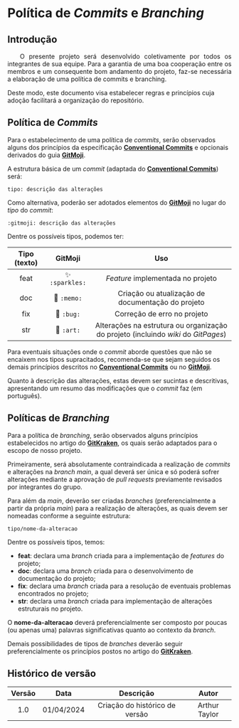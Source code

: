 # Política de *Commits* e *Branching*

## Introdução

<p align="justify">&emsp;&emsp;O presente projeto será desenvolvido coletivamente por todos os integrantes de sua equipe. Para a garantia de uma boa cooperação entre os membros e um consequente bom andamento do projeto, faz-se necessária a elaboração de uma política de commits e branching.</p>

Deste modo, este documento visa estabelecer regras e princípios cuja adoção facilitará a organização do repositório.

## Política de *Commits*

Para o estabelecimento de uma política de *commits*, serão observados alguns dos princípios da especificação [**Conventional Commits**](https://www.conventionalcommits.org/en/v1.0.0/) e opcionais derivados do guia [**GitMoji**](https://gitmoji.dev/).

A estrutura básica de um *commit* (adaptada do [**Conventional Commits**](https://www.conventionalcommits.org/en/v1.0.0/)) será:

```
tipo: descrição das alterações
```

Como alternativa, poderão ser adotados elementos do [**GitMoji**](https://gitmoji.dev/) no lugar do *tipo* do *commit*:

```
:gitmoji: descrição das alterações
```

Dentre os possíveis tipos, podemos ter:

| **Tipo (texto)** | **GitMoji** | **Uso** |
| :--: | :--: | :--: |
| feat | :sparkles: ```:sparkles:``` | *Feature* implementada no projeto |
| doc | :memo: ```:memo:``` | Criação ou atualização de documentação do projeto |
| fix | :bug: ```:bug:``` | Correção de erro no projeto |
| str | :art: ```:art:``` | Alterações na estrutura ou organização do projeto (incluindo *wiki* do *GitPages*) |

Para eventuais situações onde o *commit* aborde questões que não se encaixem nos tipos supracitados, recomenda-se que sejam seguidos os demais princípios descritos no [**Conventional Commits**](https://www.conventionalcommits.org/en/v1.0.0/) ou no [**GitMoji**](https://gitmoji.dev/).

Quanto à descrição das alterações, estas devem ser sucintas e descritivas, apresentando um resumo das modificações que o *commit* faz (em português).

## Políticas de *Branching*

Para a política de *branching*, serão observados alguns princípios estabelecidos no artigo do [**GitKraken**](https://www.gitkraken.com/learn/git/best-practices/git-branch-strategy), os quais serão adaptados para o escopo de nosso projeto.

Primeiramente, será absolutamente contraindicada a realização de *commits* e alterações na *branch main*, a qual deverá ser única e só poderá sofrer alterações mediante a aprovação de *pull requests* previamente revisados por integrantes do grupo.

Para além da *main*, deverão ser criadas *branches* (preferencialmente a partir da própria *main*) para a realização de alterações, as quais devem ser nomeadas conforme a seguinte estrutura:

```
tipo/nome-da-alteracao
```

Dentre os possíveis tipos, temos:
- **feat**: declara uma *branch* criada para a implementação de *features* do projeto;
- **doc**: declara uma *branch* criada para o desenvolvimento de documentação do projeto;
- **fix**: declara uma *branch* criada para a resolução de eventuais problemas encontrados no projeto;
- **str**: declara uma *branch* criada para implementação de alterações estruturais no projeto.

O **nome-da-alteracao** deverá preferencialmente ser composto por poucas (ou apenas uma) palavras significativas quanto ao contexto da *branch*.

Demais possibilidades de tipos de *branches* deverão seguir preferencialmente os princípios postos no artigo do [**GitKraken**](https://www.gitkraken.com/learn/git/best-practices/git-branch-strategy).

## Histórico de versão

| Versão |    Data    |                        Descrição                      |      Autor       |
| :----: | :--------: | :---------------------------------------------------: | :--------------: |
|  1.0   | 01/04/2024 |           Criação do histórico de versão              |  Arthur Taylor   |
